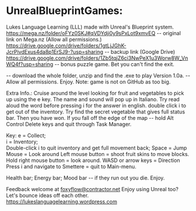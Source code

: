 # UnrealBlueprintGames:
Lukes Language Learning (LLL) made with Unreal's Blueprint system.
https://mega.nz/folder/oFYz0SKJ#qVDYdji0y9sPxLot9xmvEQ -- original link on Mega.nz (Allow all permissions.)
https://drive.google.com/drive/folders/1gtLjJGhK-JcrPivdExus4da8p1ErSJ9-?usp=sharing -- backup link (Google Drive)
https://drive.google.com/drive/folders/1Zb5tqjZ6ci3NwPeX1u3Worw8W_VnWQ4f?usp=sharing -- bonus puzzle game. Bet you can't find the exit.

-- download the whole folder, unzip and find the .exe to play Version 1.0a. -- Allow all permissions. Enjoy.
Note: game is not on GitHub as too big.

Extra Info.:
Cruise around the level looking for fruit and vegetables to pick up using the e key. The name and sound will pop up in Italiano. 
Try read aloud the word before pressing i for the answer in english. double click i to get out of the inventory.
Try find the secret vegetable that gives full status bar. Then you have won. 
If you fall off the edge of the map -- hold Alt Control Delete keys and quit through Task Manager.  

Key:
e = Collect;  
i = Inventory;  
Double-click i to quit inventory and get full movement back; 
Space = Jump 
Mouse = Look around
Left mouse button = shoot fruit skins to move blocks.
Hold right mouse button = look around.
WASD or arrow keys = Direction 
Press i and navigate to Smettere = quit to Main-menu.

Health bar; Energy bar; Mood bar -- if they run out you die.
Enjoy.

Feedback welcome at foxyflow@contractor.net
Enjoy using Unreal too? Let's bounce ideas off each other.
https://lukeslanguagelearning.wordpress.com
